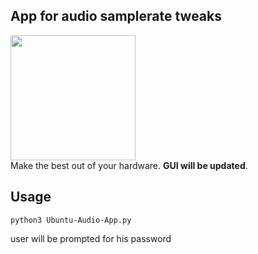 ## App for audio samplerate tweaks
<img src="https://drive.google.com/uc?id=1G4cYHBqlbjhQVipsCkiaJEhP98Nk3Xue" width="auto" height="200"/>
<br>
Make the best out of your hardware. <strong>GUI will be updated</strong>.

## Usage

```
python3 Ubuntu-Audio-App.py
```
user will be prompted for his password
